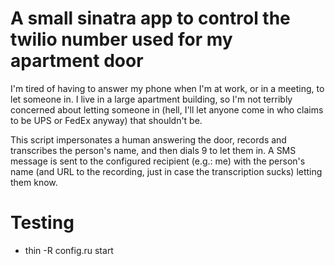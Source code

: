 A small sinatra app to control the twilio number used for my apartment door
==

I'm tired of having to answer my phone when I'm at work, or in a meeting, to
let someone in.  I live in a large apartment building, so I'm not terribly
concerned about letting someone in (hell, I'll let anyone come in who claims to
be UPS or FedEx anyway) that shouldn't be.

This script impersonates a human answering the door, records and transcribes
the person's name, and then dials 9 to let them in.  A SMS message is sent to
the configured recipient (e.g.: me) with the person's name (and URL to the
recording, just in case the transcription sucks) letting them know.

Testing
==
- thin -R config.ru start
